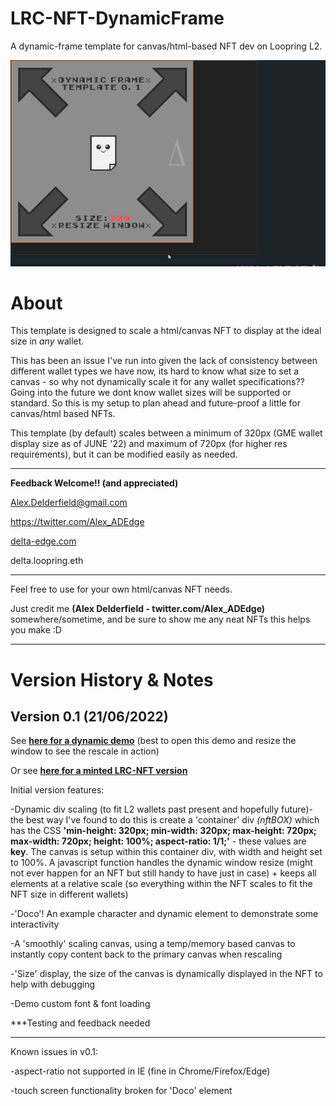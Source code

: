 # LRC-NFT-DynamicFrame
A dynamic-frame template for canvas/html-based NFT dev on Loopring L2.

![v0.1IMGDEMO](dynamic_resize01op2.gif)

# About
This template is designed to scale a html/canvas NFT to display at the ideal size in _any_ wallet.

This has been an issue I've run into given the lack of consistency between different wallet types we have now, its hard to know what size to set a canvas - so why not dynamically scale it for any wallet specifications?? Going into the future we dont know wallet sizes will be supported or standard. So this is my setup to plan ahead and future-proof a little for canvas/html based NFTs.

This template (by default) scales between a minimum of 320px (GME wallet display size as of JUNE '22) and maximum of 720px (for higher res requirements), but it can be modified easily as needed.

<hr>

**Feedback Welcome!! (and appreciated)**

Alex.Delderfield@gmail.com

https://twitter.com/Alex_ADEdge

[delta-edge.com](http://www.delta-edge.com/)

delta.loopring.eth

<hr>

Feel free to use for your own html/canvas NFT needs.

Just credit me **(Alex Delderfield - twitter.com/Alex_ADEdge)** somewhere/sometime, and be sure to show me any neat NFTs this helps you make :D

<hr>

# Version History & Notes

## Version 0.1 (21/06/2022)

See [**here for a dynamic demo**](http://delta-edge.com/DynamicFrameDemo/) (best to open this demo and resize the window to see the rescale in action)

Or see [**here for a minted LRC-NFT version**](https://lexplorer.io/nfts/0x22b60c6ff19b6590216d5a45a96de404cd1897d3-0-0xfe23138c751c8146f2787738ba63333240508901-0xd5cf18b4c18caabc96610b6cec708b99470140a339dd1eae8697321da0b61a8d-5)

Initial version features:

-Dynamic div scaling (to fit L2 wallets past present and hopefully future)- the best way I've found to do this is create a 'container' div _(nftBOX)_ which has the CSS **'min-height: 320px; min-width: 320px; max-height: 720px; max-width: 720px; height: 100%; aspect-ratio: 1/1;'** - these values are **key**. The canvas is setup within this container div, with width and height set to 100%. A javascript function handles the dynamic window resize (might not ever happen for an NFT but still handy to have just in case) + keeps all elements at a relative scale (so everything within the NFT scales to fit the NFT size in different wallets)

-'Doco'! An example character and dynamic element to demonstrate some interactivity

-A 'smoothly' scaling canvas, using a temp/memory based canvas to instantly copy content back to the primary canvas when rescaling

-'Size' display, the size of the canvas is dynamically displayed in the NFT to help with debugging

-Demo custom font & font loading

***Testing and feedback needed

<hr>

Known issues in v0.1:

-aspect-ratio not supported in IE (fine in Chrome/Firefox/Edge)

-touch screen functionality broken for 'Doco' element
